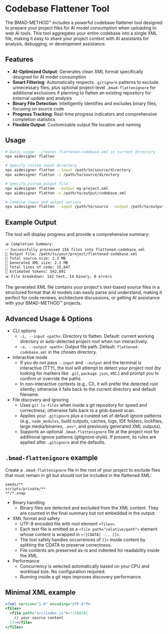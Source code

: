 # Codebase Flattener Tool

The BMAD-METHOD™ includes a powerful codebase flattener tool designed to prepare your project files for AI model consumption when uploading to web AI tools. This tool aggregates your entire codebase into a single XML file, making it easy to share your project context with AI assistants for analysis, debugging, or development assistance.

## Features

- **AI-Optimized Output**: Generates clean XML format specifically designed for AI model consumption
- **Smart Filtering**: Automatically respects `.gitignore` patterns to exclude unnecessary files, plus optional project-level `.bmad-flattenignore` for additional exclusions if planning to flatten an existing repository for external update and analysis
- **Binary File Detection**: Intelligently identifies and excludes binary files, focusing on source code
- **Progress Tracking**: Real-time progress indicators and comprehensive completion statistics
- **Flexible Output**: Customizable output file location and naming

## Usage

```bash
# Basic usage - creates flattened-codebase.xml in current directory
npx aidesigner flatten

# Specify custom input directory
npx aidesigner flatten --input /path/to/source/directory
npx aidesigner flatten -i /path/to/source/directory

# Specify custom output file
npx aidesigner flatten --output my-project.xml
npx aidesigner flatten -o /path/to/output/codebase.xml

# Combine input and output options
npx aidesigner flatten --input /path/to/source --output /path/to/output/codebase.xml
```

## Example Output

The tool will display progress and provide a comprehensive summary:

```text
📊 Completion Summary:
✅ Successfully processed 156 files into flattened-codebase.xml
📁 Output file: /path/to/your/project/flattened-codebase.xml
📏 Total source size: 2.3 MB
📄 Generated XML size: 2.1 MB
📝 Total lines of code: 15,847
🔢 Estimated tokens: 542,891
📊 File breakdown: 142 text, 14 binary, 0 errors
```

The generated XML file contains your project's text-based source files in a structured format that AI models can easily parse and understand, making it perfect for code reviews, architecture discussions, or getting AI assistance with your BMAD-METHOD™ projects.

## Advanced Usage & Options

- CLI options
  - `-i, --input <path>`: Directory to flatten. Default: current working directory or auto-detected project root when run interactively.
  - `-o, --output <path>`: Output file path. Default: `flattened-codebase.xml` in the chosen directory.
- Interactive mode
  - If you do not pass `--input` and `--output` and the terminal is interactive (TTY), the tool will attempt to detect your project root (by looking for markers like `.git`, `package.json`, etc.) and prompt you to confirm or override the paths.
  - In non-interactive contexts (e.g., CI), it will prefer the detected root silently; otherwise it falls back to the current directory and default filename.
- File discovery and ignoring
  - Uses `git ls-files` when inside a git repository for speed and correctness; otherwise falls back to a glob-based scan.
  - Applies your `.gitignore` plus a curated set of default ignore patterns (e.g., `node_modules`, build outputs, caches, logs, IDE folders, lockfiles, large media/binaries, `.env*`, and previously generated XML outputs).
  - Supports an optional `.bmad-flattenignore` file at the project root for additional ignore patterns (gitignore-style). If present, its rules are applied after `.gitignore` and the defaults.

## `.bmad-flattenignore` example

Create a `.bmad-flattenignore` file in the root of your project to exclude files that must remain in git but should not be included in the flattened XML:

```text
seeds/**
scripts/private/**
**/*.snap
```

- Binary handling
  - Binary files are detected and excluded from the XML content. They are counted in the final summary but not embedded in the output.
- XML format and safety
  - UTF-8 encoded file with root element `<files>`.
  - Each text file is emitted as a `<file path="relative/path">` element whose content is wrapped in `<![CDATA[ ... ]]>`.
  - The tool safely handles occurrences of `]]>` inside content by splitting the CDATA to preserve correctness.
  - File contents are preserved as-is and indented for readability inside the XML.
- Performance
  - Concurrency is selected automatically based on your CPU and workload size. No configuration required.
  - Running inside a git repo improves discovery performance.

## Minimal XML example

```xml
<?xml version="1.0" encoding="UTF-8"?>
<files>
  <file path="src/index.js"><![CDATA[
    // your source content
  ]]></file>
</files>
```
